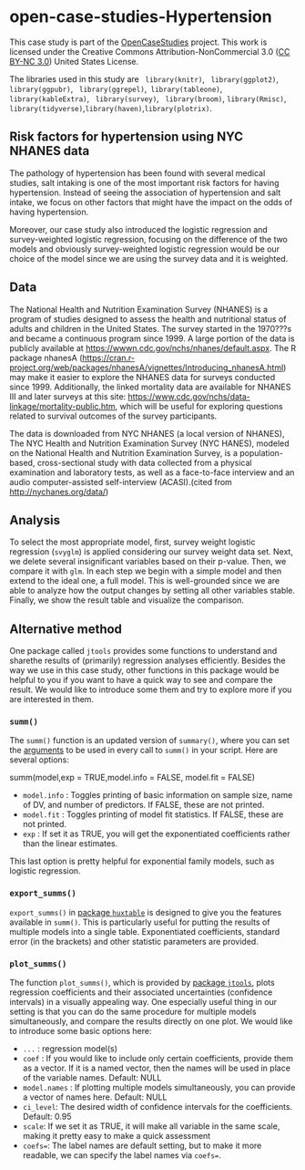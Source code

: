 # open-case-studies-Hypertension


This case study is part of the [OpenCaseStudies]() project. This work is licensed under the Creative Commons Attribution-NonCommercial 3.0 ([CC BY-NC 3.0](https://creativecommons.org/licenses/by-nc/3.0/us/)) United States License.

The libraries used in this study are ` library(knitr)`, ` library(ggplot2)`, ` library(ggpubr)`, ` library(ggrepel)`,` library(tableone)`, ` library(kableExtra)`, ` library(survey)`, ` library(broom)`, `library(Rmisc)`, `library(tidyverse)`,`library(haven)`,`library(plotrix)`.


## Risk factors for hypertension using NYC NHANES data


The pathology of hypertension has been found with several medical studies, salt intaking is one of the most important risk factors for having hypertension. Instead of seeing the association of hypertension and salt intake, we focus on other factors that might have the impact on the odds of having hypertension.

Moreover, our case study also introduced the logistic regression and survey-weighted logistic regression, focusing on the difference of the two models and obviously survey-weighted logistic regression would be our choice of the model since we are using the survey data and it is weighted.




## Data


The National Health and Nutrition Examination Survey (NHANES) is a program of studies designed to assess the health and nutritional status of adults and children in the United States. The survey started in the 1970???s and became a continuous program since 1999. A large portion of the data is publicly available at https://wwwn.cdc.gov/nchs/nhanes/default.aspx. The R package nhanesA (https://cran.r-project.org/web/packages/nhanesA/vignettes/Introducing_nhanesA.html) may make it easier to explore the NHANES data for surveys conducted since 1999. Additionally, the linked mortality data are available for NHANES III and later surveys at this site: https://www.cdc.gov/nchs/data-linkage/mortality-public.htm, which will be useful for exploring questions related to survival outcomes of the survey participants.

The data is downloaded from NYC NHANES (a local version of NHANES), The NYC Health and Nutrition Examination Survey (NYC HANES), modeled on the National Health and Nutrition Examination Survey, is a population-based, cross-sectional study with data collected from a physical examination and laboratory tests, as well as a face-to-face interview and an audio computer-assisted self-interview (ACASI).(cited from http://nychanes.org/data/)

## Analysis


To select the most appropriate model, first, survey weight logistic regression (`svyglm`) is applied considering our survey weight data set. Next, we delete several insignificant variables based on their p-value. Then, we compare it with `glm`. In each step we begin with a simple model and then extend to the ideal one, a full model. This is well-grounded since we are able to analyze how the output changes by setting all other variables stable. Finally, we show the result table and visualize the comparison. 


## Alternative method

One package called `jtools` provides some functions to understand and sharethe results of (primarily) regression analyses efficiently. Besides the way we use in this case study, other functions in this package would be helpful to you if you want to have a quick way to see and compare the result. We would like to introduce some them and try to explore more if you are interested in them.

### `summ()`


The `summ()` function is an updated version of `summary()`, where 
you can set the 
[arguments](https://www.rdocumentation.org/packages/jtools/versions/2.0.0/topics/set_summ_defaults) 
to be used in every call to `summ()` 
in your script. Here are several options:

summ(model,exp = TRUE,model.info = FALSE, model.fit = FALSE)

* `model.info` : Toggles printing of basic information on sample size, name of DV, and number of predictors. If FALSE, these are not printed.
* `model.fit` : Toggles printing of model fit statistics. If FALSE, these are not printed.
* `exp` : If set it as TRUE, you will get the exponentiated coefficients rather than the linear estimates. 

This last option is pretty helpful for exponential family 
models, such as logistic regression.

### `export_summs()`

`export_summs()` in [package `huxtable`](https://cran.r-project.org/web/packages/huxtable/index.html) 
is designed to give 
you the features available in `summ()`. This is particularly
useful for putting the results of multiple models into a 
single table. Exponentiated coefficients, standard error 
(in the brackets) and other statistic parameters are provided.

### `plot_summs()`

The function `plot_summs()`, which is provided by [package 
`jtools`](https://cran.r-project.org/web/packages/jtools/index.html), 
plots regression coefficients and their associated
uncertainties (confidence intervals) in a visually appealing
way. One especially useful thing in our setting is that you 
can do the same procedure for multiple models simultaneously, 
and compare the results directly on one plot. We would like 
to introduce some basic options here:

* `...` : regression model(s)
* `coef` : If you would like to include only certain coefficients, provide them as a vector. If it is a named vector, then the names will be used in place of the variable names. Default: NULL
* `model.names` : If plotting multiple models simultaneously, you can provide a vector of names here. Default: NULL
* `ci_level`: The desired width of confidence intervals for the coefficients. Default: 0.95
* `scale`: If we set it as TRUE, it will make all variable in the same scale, making it pretty easy to make a quick assessment
* `coefs=`: The label names are default setting, but to make it more readable,
we can specify the label names via `coefs=`.









